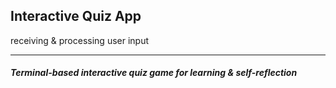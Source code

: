 ## Interactive Quiz App
receiving &amp; processing user input

---

##### Terminal-based interactive quiz game for learning & self-reflection



